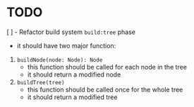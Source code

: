 # TODO

[ ] - Refactor build system `build:tree` phase

- it should have two major function:

1. `buildNode(node: Node): Node`
    - this function should be called for each node in the tree
    - it should return a modified node
2. `buildTree(tree)`
    - this function should be called once for the whole tree
    - it should return a modified tree
